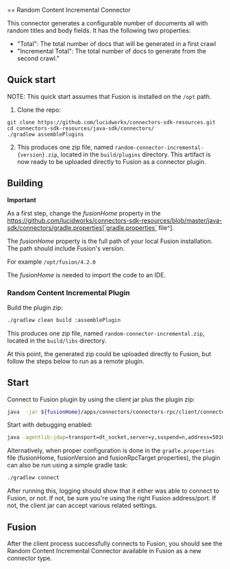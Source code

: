== Random Content Incremental Connector

This connector generates a configurable number of documents all with random titles and body fields. It has the following two properties:
- "Total": The total number of docs that will be generated in a first crawl
- "Incremental Total": The total number of docs to generate from the second crawl."


## Quick start

NOTE: This quick start assumes that Fusion is installed on the `/opt` path.

1. Clone the repo:
```
git clone https://github.com/lucidworks/connectors-sdk-resources.git
cd connectors-sdk-resources/java-sdk/connectors/
./gradlew assemblePlugins
```

2. This produces one zip file, named `random-connector-incremental-{version}.zip`, located in the `build/plugins` directory.
This artifact is now ready to be uploaded directly to Fusion as a connector plugin.

## Building

**Important**


As a first step, change the _fusionHome_ property in the https://github.com/lucidworks/connectors-sdk-resources/blob/master/java-sdk/connectors/gradle.properties[`gradle.properties` file^].

The _fusionHome_ property is the full path of your local Fusion installation. The path should include Fusion's version.

For example `/opt/fusion/4.2.0`

The _fusionHome_ is needed to import the code to an IDE.

### Random Content Incremental Plugin

Build the plugin zip:

```bash
./gradlew clean build :assemblePlugin
```

This produces one zip file, named `random-connector-incremental.zip`, located in the `build/libs` directory.

At this point, the generated zip could be uploaded directly to Fusion, but follow the steps below to run as a remote plugin.


## Start

Connect to Fusion plugin by using the client jar plus the plugin zip:

```bash
java  -jar ${fusionHome}/apps/connectors/connectors-rpc/client/connector-plugin-client-${fusionVersion}-uberjar.jar build/plugins/random-connector-incremental-{version}.zip
```

Start with debugging enabled:

```bash
java -agentlib:jdwp=transport=dt_socket,server=y,suspend=n,address=5010 -jar ${fusionHome}/apps/connectors/connectors-rpc/client/connector-plugin-client-${fusionVersion}-uberjar.jar build/plugins/random-connector-incremental-{version}.zip
```

Alternatively, when proper configuration is done in the `gradle.properties` file (fusionHome, fusionVersion and fusionRpcTarget properties), the plugin can also be run using a simple gradle task:

```bash
./gradlew connect
```

After running this, logging should show that it either was able to connect to Fusion, or not. If not, be sure you're using the right Fusion address/port. If not, the client jar can accept various related settings.

## Fusion
After the client process successfully connects to Fusion, you should see the Random Content Incremental Connector available in Fusion as a new connector type.